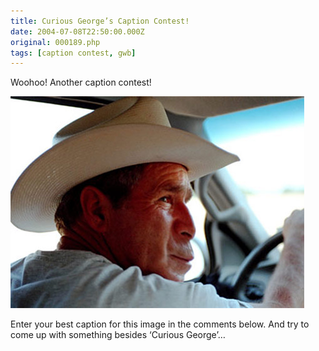 ```yaml
---
title: Curious George’s Caption Contest!
date: 2004-07-08T22:50:00.000Z
original: 000189.php
tags: [caption contest, gwb]
---
```


Woohoo! Another caption contest!

<p class="polaroid" style="--deg: -2deg"><img src="./bushmonkey.jpg" /></p>

Enter your best caption for this image in the comments below. And try to come up with something besides ‘Curious George’…
